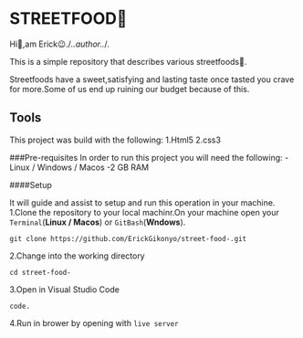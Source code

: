 # STREETFOOD🍔

Hi👋,am Erick😉./*..author..*/.

This is a simple repository that describes various streetfoods🌭.

Streetfoods have a sweet,satisfying and lasting taste once tasted you crave for more.Some of us end up ruining our budget because of this.

## Tools

This project was build with the following:
1.Html5
2.css3

###Pre-requisites
In order to run this project you will need the following:
-Linux / Windows / Macos
-2 GB RAM

####Setup

It will guide and assist to setup and run this operation in your machine.
1.Clone the repository to your local machinr.On your machine open your `Terminal`(**Linux / Macos**) or `GitBash`(**Wndows**).
```
git clone https://github.com/ErickGikonyo/street-food-.git
```
2.Change into the working directory
```
cd street-food-
```

3.Open in Visual Studio Code
```
code.
```

4.Run in brower by opening with `live server`
